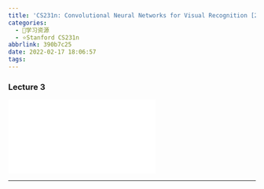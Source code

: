 ```yaml
---
title: 'CS231n: Convolutional Neural Networks for Visual Recognition [2017] Lecture 3'
categories:
  - 🌙学习资源
  - ⭐Stanford CS231n
abbrlink: 390b7c25
date: 2022-02-17 18:06:57
tags:
---
```


### Lecture 3

<iframe src="//player.bilibili.com/player.html?aid=976948078&bvid=BV1D44y1Y7v8&cid=447563868&page=3" scrolling="no" border="0" frameborder="no" framespacing="0" allowfullscreen="true"> </iframe>

<!--more-->

***
